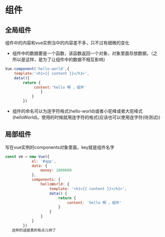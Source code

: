 # 组件
## 全局组件
组件中的内容和vue实例当中的内容差不多，只不过有细微的变化
- 组件中的数据要是一个函数，该函数返回一个对象，对象里面存放数据。（之所以是这样，是为了让组件中的数据不相互影响）

```javascript
Vue.component('hello-world',{
    template:'<h1>{{ content }}</h1>',
    data(){
        return {
             content:'hello 啊 ，组件'
                }
            }
        })
```
- 组件的命名可以为连字符格式(hello-world)或者小驼峰或者大驼峰式(helloWorld)。使用的时候就用连字符的格式(应该也可以使用连字符(待测试))

## 局部组件
写在vue实例的components对象里面，key就是组件名字
```javascript
const vm = new Vue({
            el: '#app',
            data: {
                money: 1000000
            },
            components: {
                helloWorld: {
                    template: '<h1>{{ content }}</h1>',
                    data() {
                        return {
                            content: 'hello 啊 ，组件'
                        }
                    }
                }
            }
        })
   这样的话就真的有点儿帅了     
```